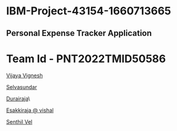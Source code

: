 # IBM-Project-43154-1660713665
## Personal Expense Tracker Application

# Team Id - PNT2022TMID50586
[Vijaya Vignesh](https://github.com/vijayvignesh021)

[Selvasundar](https://github.com/SelvaSundar45)

[Durairaja](https://github.com/DURAIRAJA01)\

[Esakkiraja @ vishal](https://github.com/esakkirajavishal)

[Senthil Vel ](https://github.com/SENTHILVEL13)
